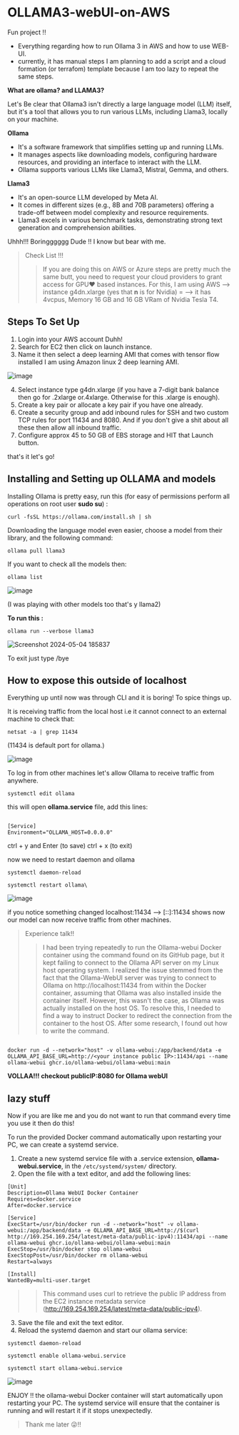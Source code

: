 # OLLAMA3-webUI-on-AWS

Fun project !!

- Everything regarding how to run Ollama 3 in AWS and how to use WEB-UI.
- currently, it has manual steps I am planning to add a script and a cloud formation (or terrafom) template because I am too lazy to repeat the same steps. 


**What are ollama? and LLAMA3?**

Let's Be clear that Ollama3 isn't directly a large language model (LLM) itself, but it's a tool that allows you to run various LLMs, including Llama3, locally on your machine.

**Ollama**

- It's a software framework that simplifies setting up and running LLMs.
- It manages aspects like downloading models, configuring hardware resources, and providing an interface to interact with the LLM.
- Ollama supports various LLMs like Llama3, Mistral, Gemma, and others.


**Llama3**

- It's an open-source LLM developed by Meta AI.
- It comes in different sizes (e.g., 8B and 70B parameters) offering a trade-off between model complexity and resource requirements.
- Llama3 excels in various benchmark tasks, demonstrating strong text generation and comprehension abilities.


Uhhh!!! Boringggggg Dude !!  I know but bear with me.


> Check List !!!
> > If you are doing this on AWS or Azure steps are pretty much the same butt, you need to request your cloud providers to grant access for GPU❤️ based instances. For this, I am using AWS --> instance g4dn.xlarge (yes that **n** is for Nvidia)  =  --> it has 4vcpus, Memory 16 GB and 16 GB VRam of Nvidia Tesla T4. 


## Steps To Set Up

1. Login into your AWS account Duhh!
2. Search for EC2 then click on launch instance.
3. Name it then select a deep learning AMI that comes with tensor flow installed I am using Amazon linux 2 deep learning AMI.

![image](https://github.com/SomeshRao007/OLLAMA3-webUI-on-AWS/assets/111784343/8d85fccc-c840-4bc5-8549-a0b1b860a4a1)

4. Select instance type g4dn.xlarge (if  you have a 7-digit bank balance then go for .2xlarge or.4xlarge. Otherwise for this .xlarge is enough).
5. Create a key pair or allocate a key pair if you have one already.
6. Create a security group and add inbound rules for SSH and two custom TCP rules for port 11434 and 8080. And if you don't give a shit about all these then allow all inbound traffic.
7. Configure approx 45 to 50 GB of EBS storage and HIT that Launch button.


that's it let's go!


## Installing and Setting up OLLAMA and models 


Installing Ollama is pretty easy, run this (for easy of permissions perform all operations on root user **sudo su**) : 

~~~
curl -fsSL https://ollama.com/install.sh | sh
~~~

Downloading the language model even easier, choose a model from their library, and the following command:

~~~
ollama pull llama3
~~~

If you want to check all the models then:

~~~
ollama list
~~~


![image](https://github.com/SomeshRao007/OLLAMA3-webUI-on-AWS/assets/111784343/7b4cedeb-966e-4eba-96df-5d462aed368e)

(I was playing with other models too that's y llama2)


**To run this :**  

~~~
ollama run --verbose llama3
~~~

![Screenshot 2024-05-04 185837](https://github.com/SomeshRao007/OLLAMA3-webUI-on-AWS/assets/111784343/0fa9d909-d13e-4071-ae96-f8777c4e2ae6)

To exit just type /bye 



## How to expose this outside of localhost 


Everything up until now was through CLI and it is boring! To spice things up.

It is receiving traffic from the local host i.e it cannot connect to an external machine to check that:

``` netsat -a | grep 11434 ```

(11434 is default port for ollama.)


![image](https://github.com/SomeshRao007/OLLAMA3-webUI-on-AWS/assets/111784343/125f8500-f2b6-41cf-8039-385bbad8cce4)


To log in from other machines let's allow Ollama to receive traffic from anywhere. 

```
systemctl edit ollama
```

this will open **ollama.service** file, add this lines:

```

[Service]
Environment="OLLAMA_HOST=0.0.0.0"

```

ctrl + y and Enter (to save)
ctrl + x (to exit)

now we need to restart daemon and ollama

```
systemctl daemon-reload

systemctl restart ollama\

```

![image](https://github.com/SomeshRao007/OLLAMA3-webUI-on-AWS/assets/111784343/eff2b56b-7ca6-4ed2-91e4-2f66a9be37d4)


if you notice something changed localhost:11434  --> [::]:11434   shows now our model can now receive traffic from other machines. 

> Experience talk!!
>> I had been trying repeatedly to run the Ollama-webui Docker container using the command found on its GitHub page, but it kept failing to connect to the Ollama API server on my Linux host operating system. I realized the issue stemmed from the fact that the Ollama-WebUI server was trying to connect to Ollama on http://localhost:11434 from within the Docker container, assuming that Ollama was also installed inside the container itself. However, this wasn't the case, as Ollama was actually installed on the host OS. To resolve this, I needed to find a way to instruct Docker to redirect the connection from the container to the host OS. After some research, I found out how to write the command.


```

docker run -d --network="host" -v ollama-webui:/app/backend/data -e OLLAMA_API_BASE_URL=http://<your instance public IP>:11434/api --name ollama-webui ghcr.io/ollama-webui/ollama-webui:main

```

**VOLLAA!!! checkout publicIP:8080 for Ollama webUI**


## lazy stuff

Now if you are like me and you do not want to run that command every time you use it then do this!

To run the provided Docker command automatically upon restarting your PC, we can create a systemd service. 

1. Create a new systemd service file with a .service extension, **ollama-webui.service**, in the ``` /etc/systemd/system/ ``` directory.
2. Open the file with a text editor, and add the following lines:

```
[Unit]
Description=Ollama WebUI Docker Container
Requires=docker.service
After=docker.service

[Service]
ExecStart=/usr/bin/docker run -d --network="host" -v ollama-webui:/app/backend/data -e OLLAMA_API_BASE_URL=http://$(curl http://169.254.169.254/latest/meta-data/public-ipv4):11434/api --name ollama-webui ghcr.io/ollama-webui/ollama-webui:main
ExecStop=/usr/bin/docker stop ollama-webui
ExecStopPost=/usr/bin/docker rm ollama-webui
Restart=always

[Install]
WantedBy=multi-user.target

```

>> This command uses curl to retrieve the public IP address from the EC2 instance metadata service (http://169.254.169.254/latest/meta-data/public-ipv4).

3. Save the file and exit the text editor.
4. Reload the systemd daemon and start our ollama service:

``` systemctl daemon-reload ```

``` systemctl enable ollama-webui.service ```

``` systemctl start ollama-webui.service ``` 


![image](https://github.com/SomeshRao007/OLLAMA3-webUI-on-AWS/assets/111784343/48f57c8d-03cc-4696-9483-c9f79d13e633)


ENJOY !! the ollama-webui Docker container will start automatically upon restarting your PC. The systemd service will ensure that the container is running and will restart it if it stops unexpectedly. 

> Thank me later 😜!!



